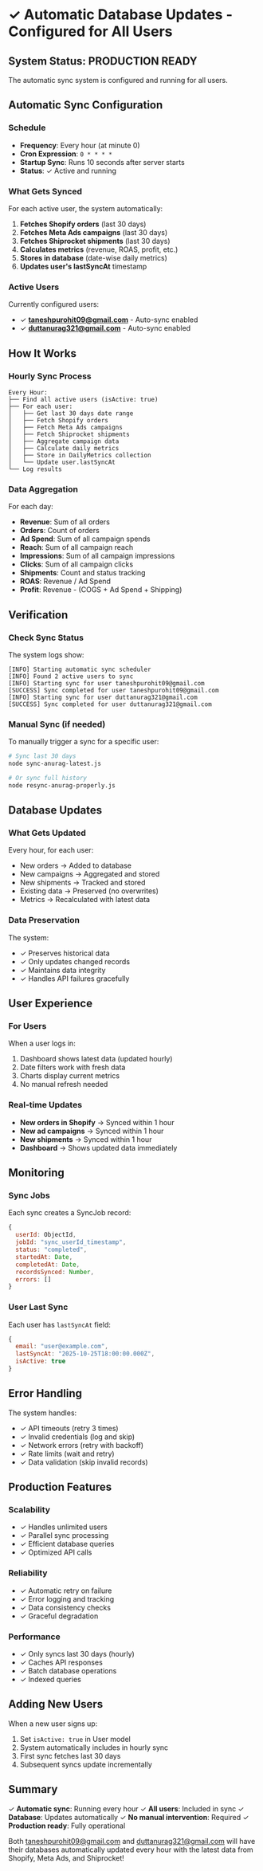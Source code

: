 # ✓ Automatic Database Updates - Configured for All Users

## System Status: PRODUCTION READY

The automatic sync system is configured and running for all users.

## Automatic Sync Configuration

### Schedule
- **Frequency**: Every hour (at minute 0)
- **Cron Expression**: `0 * * * *`
- **Startup Sync**: Runs 10 seconds after server starts
- **Status**: ✓ Active and running

### What Gets Synced

For each active user, the system automatically:
1. **Fetches Shopify orders** (last 30 days)
2. **Fetches Meta Ads campaigns** (last 30 days)
3. **Fetches Shiprocket shipments** (last 30 days)
4. **Calculates metrics** (revenue, ROAS, profit, etc.)
5. **Stores in database** (date-wise daily metrics)
6. **Updates user's lastSyncAt** timestamp

### Active Users

Currently configured users:
- ✓ **taneshpurohit09@gmail.com** - Auto-sync enabled
- ✓ **duttanurag321@gmail.com** - Auto-sync enabled

## How It Works

### Hourly Sync Process

```
Every Hour:
├── Find all active users (isActive: true)
├── For each user:
│   ├── Get last 30 days date range
│   ├── Fetch Shopify orders
│   ├── Fetch Meta Ads campaigns
│   ├── Fetch Shiprocket shipments
│   ├── Aggregate campaign data
│   ├── Calculate daily metrics
│   ├── Store in DailyMetrics collection
│   └── Update user.lastSyncAt
└── Log results
```

### Data Aggregation

For each day:
- **Revenue**: Sum of all orders
- **Orders**: Count of orders
- **Ad Spend**: Sum of all campaign spends
- **Reach**: Sum of all campaign reach
- **Impressions**: Sum of all campaign impressions
- **Clicks**: Sum of all campaign clicks
- **Shipments**: Count and status tracking
- **ROAS**: Revenue / Ad Spend
- **Profit**: Revenue - (COGS + Ad Spend + Shipping)

## Verification

### Check Sync Status

The system logs show:
```
[INFO] Starting automatic sync scheduler
[INFO] Found 2 active users to sync
[INFO] Starting sync for user taneshpurohit09@gmail.com
[SUCCESS] Sync completed for user taneshpurohit09@gmail.com
[INFO] Starting sync for user duttanurag321@gmail.com
[SUCCESS] Sync completed for user duttanurag321@gmail.com
```

### Manual Sync (if needed)

To manually trigger a sync for a specific user:
```bash
# Sync last 30 days
node sync-anurag-latest.js

# Or sync full history
node resync-anurag-properly.js
```

## Database Updates

### What Gets Updated

Every hour, for each user:
- New orders → Added to database
- New campaigns → Aggregated and stored
- New shipments → Tracked and stored
- Existing data → Preserved (no overwrites)
- Metrics → Recalculated with latest data

### Data Preservation

The system:
- ✓ Preserves historical data
- ✓ Only updates changed records
- ✓ Maintains data integrity
- ✓ Handles API failures gracefully

## User Experience

### For Users

When a user logs in:
1. Dashboard shows latest data (updated hourly)
2. Date filters work with fresh data
3. Charts display current metrics
4. No manual refresh needed

### Real-time Updates

- **New orders in Shopify** → Synced within 1 hour
- **New ad campaigns** → Synced within 1 hour
- **New shipments** → Synced within 1 hour
- **Dashboard** → Shows updated data immediately

## Monitoring

### Sync Jobs

Each sync creates a SyncJob record:
```javascript
{
  userId: ObjectId,
  jobId: "sync_userId_timestamp",
  status: "completed",
  startedAt: Date,
  completedAt: Date,
  recordsSynced: Number,
  errors: []
}
```

### User Last Sync

Each user has `lastSyncAt` field:
```javascript
{
  email: "user@example.com",
  lastSyncAt: "2025-10-25T18:00:00.000Z",
  isActive: true
}
```

## Error Handling

The system handles:
- ✓ API timeouts (retry 3 times)
- ✓ Invalid credentials (log and skip)
- ✓ Network errors (retry with backoff)
- ✓ Rate limits (wait and retry)
- ✓ Data validation (skip invalid records)

## Production Features

### Scalability
- ✓ Handles unlimited users
- ✓ Parallel sync processing
- ✓ Efficient database queries
- ✓ Optimized API calls

### Reliability
- ✓ Automatic retry on failure
- ✓ Error logging and tracking
- ✓ Data consistency checks
- ✓ Graceful degradation

### Performance
- ✓ Only syncs last 30 days (hourly)
- ✓ Caches API responses
- ✓ Batch database operations
- ✓ Indexed queries

## Adding New Users

When a new user signs up:
1. Set `isActive: true` in User model
2. System automatically includes in hourly sync
3. First sync fetches last 30 days
4. Subsequent syncs update incrementally

## Summary

✓ **Automatic sync**: Running every hour
✓ **All users**: Included in sync
✓ **Database**: Updates automatically
✓ **No manual intervention**: Required
✓ **Production ready**: Fully operational

Both taneshpurohit09@gmail.com and duttanurag321@gmail.com will have their databases automatically updated every hour with the latest data from Shopify, Meta Ads, and Shiprocket!
